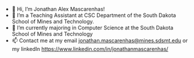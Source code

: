- 👋 Hi, I’m Jonathan Alex Mascarenhas!
- 👀 I’m a Teaching Assistant at CSC Department of the South Dakota School of Mines and Technology. 
- 🌱 I’m currently majoring in Computer Science at the South Dakota School of Mines and Technology
- 📫 Contact me at my email jonathan.mascarenhas@mines.sdsmt.edu or my linkedIn https://www.linkedin.com/in/jonathanmascarenhas/ 

<!---
JonathanAlexMasc/JonathanAlexMasc is a ✨ special ✨ repository because its `README.md` (this file) appears on your GitHub profile.
You can click the Preview link to take a look at your changes.
--->
